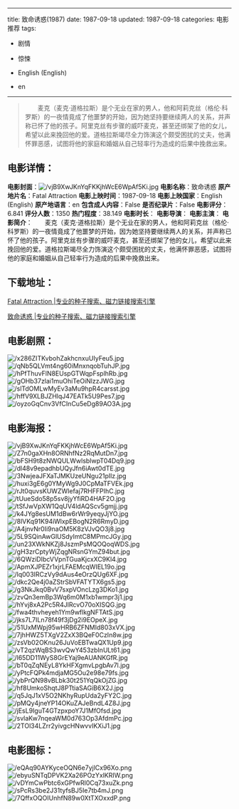 
---
title: 致命诱惑(1987)
date: 1987-09-18
updated: 1987-09-18
categories: 电影推荐
tags:
- 剧情
- 惊悚

- English (English)
- en
---


> 　　麦克（麦克·道格拉斯）是个无业在家的男人，他和阿莉克丝（格伦·科罗斯）的一夜情竟成了他噩梦的开始，因为她坚持要继续两人的关系，并声称已怀了他的孩子。阿里克丝有步骤的威吓麦克，甚至还绑架了他的女儿，希望以此来挽回他的爱。道格拉斯竭尽全力饰演这个颇受困扰的丈夫，他满怀罪恶感，试图将他的家庭和婚姻从自己轻率行为造成的后果中挽救出来。

## **电影详情**：

**电影封面**：<img src="https://image.tmdb.org/t/p/w200/vjB9XwJKnYqFKKjhWcE6WpAf5Ki.jpg" alt="/vjB9XwJKnYqFKKjhWcE6WpAf5Ki.jpg" title="/vjB9XwJKnYqFKKjhWcE6WpAf5Ki.jpg">
**电影名称**：致命诱惑
**原产地片名**：Fatal Attraction
**电影上映时间**：1987-09-18
**电影上映国家**：English (English)
**原产地语言**：en
**包含成人内容**：False
**是否纪录片**：False
**电影评分**：6.841
**评分人数**：1350
**热门程度**：38.149
**电影时长**：
**电影导演**：
**电影主演**：
**电影简介**：　　麦克（麦克·道格拉斯）是个无业在家的男人，他和阿莉克丝（格伦·科罗斯）的一夜情竟成了他噩梦的开始，因为她坚持要继续两人的关系，并声称已怀了他的孩子。阿里克丝有步骤的威吓麦克，甚至还绑架了他的女儿，希望以此来挽回他的爱。道格拉斯竭尽全力饰演这个颇受困扰的丈夫，他满怀罪恶感，试图将他的家庭和婚姻从自己轻率行为造成的后果中挽救出来。

## **下载地址**：
[Fatal Attraction |专业的种子搜索、磁力链接搜索引擎](https://movie.amd794.com:2083/?search=Fatal%20Attraction&ordering=&mode=match_phrase&page_size=10&page=1)

[致命诱惑 |专业的种子搜索、磁力链接搜索引擎](https://movie.amd794.com:2083/?search=%E8%87%B4%E5%91%BD%E8%AF%B1%E6%83%91&ordering=&mode=match_phrase&page_size=10&page=1)
 

## **电影剧照**：
<img src="https://image.tmdb.org/t/p/original/x286ZITKvbohZakhcnxuUIyFeu5.jpg" alt="/x286ZITKvbohZakhcnxuUIyFeu5.jpg" title="/x286ZITKvbohZakhcnxuUIyFeu5.jpg"><img src="https://image.tmdb.org/t/p/original/qNb5QLVmt4ng60iMnxnqobTuhJP.jpg" alt="/qNb5QLVmt4ng60iMnxnqobTuhJP.jpg" title="/qNb5QLVmt4ng60iMnxnqobTuhJP.jpg"><img src="https://image.tmdb.org/t/p/original/hPfThuvFlN8EUspGTWqpFsplhRb.jpg" alt="/hPfThuvFlN8EUspGTWqpFsplhRb.jpg" title="/hPfThuvFlN8EUspGTWqpFsplhRb.jpg"><img src="https://image.tmdb.org/t/p/original/gOHb37zlai1muOhiTeOiNlzzJWG.jpg" alt="/gOHb37zlai1muOhiTeOiNlzzJWG.jpg" title="/gOHb37zlai1muOhiTeOiNlzzJWG.jpg"><img src="https://image.tmdb.org/t/p/original/slTdOMLwMyEv3aMu9hpR4carsst.jpg" alt="/slTdOMLwMyEv3aMu9hpR4carsst.jpg" title="/slTdOMLwMyEv3aMu9hpR4carsst.jpg"><img src="https://image.tmdb.org/t/p/original/hffV9XLBJZHlqJ47EATk5U9Pes7.jpg" alt="/hffV9XLBJZHlqJ47EATk5U9Pes7.jpg" title="/hffV9XLBJZHlqJ47EATk5U9Pes7.jpg"><img src="https://image.tmdb.org/t/p/original/oyzoGqCnv3VfCInCu5eDg89AO3A.jpg" alt="/oyzoGqCnv3VfCInCu5eDg89AO3A.jpg" title="/oyzoGqCnv3VfCInCu5eDg89AO3A.jpg">

## **电影海报**：
<img src="https://image.tmdb.org/t/p/original/vjB9XwJKnYqFKKjhWcE6WpAf5Ki.jpg" alt="/vjB9XwJKnYqFKKjhWcE6WpAf5Ki.jpg" title="/vjB9XwJKnYqFKKjhWcE6WpAf5Ki.jpg"><img src="https://image.tmdb.org/t/p/original/Z7n0gaXHn8ORNhfNz2RqMutDn7.jpg" alt="/Z7n0gaXHn8ORNhfNz2RqMutDn7.jpg" title="/Z7n0gaXHn8ORNhfNz2RqMutDn7.jpg"><img src="https://image.tmdb.org/t/p/original/bFSH9t8zNWQULWwlsbIwpT04Dq9.jpg" alt="/bFSH9t8zNWQULWwlsbIwpT04Dq9.jpg" title="/bFSH9t8zNWQULWwlsbIwpT04Dq9.jpg"><img src="https://image.tmdb.org/t/p/original/dl48v9epadhbUQyJfn6iAwt0dTE.jpg" alt="/dl48v9epadhbUQyJfn6iAwt0dTE.jpg" title="/dl48v9epadhbUQyJfn6iAwt0dTE.jpg"><img src="https://image.tmdb.org/t/p/original/3NwjeaJFXaTJMKUzeUNgu21pIlz.jpg" alt="/3NwjeaJFXaTJMKUzeUNgu21pIlz.jpg" title="/3NwjeaJFXaTJMKUzeUNgu21pIlz.jpg"><img src="https://image.tmdb.org/t/p/original/huxi3gE6g0YMyWg9J0CpMaTFVEk.jpg" alt="/huxi3gE6g0YMyWg9J0CpMaTFVEk.jpg" title="/huxi3gE6g0YMyWg9J0CpMaTFVEk.jpg"><img src="https://image.tmdb.org/t/p/original/rJt0quvsKUWZWIefaj7RHFFPIhC.jpg" alt="/rJt0quvsKUWZWIefaj7RHFFPIhC.jpg" title="/rJt0quvsKUWZWIefaj7RHFFPIhC.jpg"><img src="https://image.tmdb.org/t/p/original/tUueSdo58p5sv8jyYfiRD4HAF2O.jpg" alt="/tUueSdo58p5sv8jyYfiRD4HAF2O.jpg" title="/tUueSdo58p5sv8jyYfiRD4HAF2O.jpg"><img src="https://image.tmdb.org/t/p/original/tSfJwVpXW1QqUV4ldAQScv5gmjj.jpg" alt="/tSfJwVpXW1QqUV4ldAQScv5gmjj.jpg" title="/tSfJwVpXW1QqUV4ldAQScv5gmjj.jpg"><img src="https://image.tmdb.org/t/p/original/k4JYg8esUM1dBw6rWr9yeqyJjYO.jpg" alt="/k4JYg8esUM1dBw6rWr9yeqyJjYO.jpg" title="/k4JYg8esUM1dBw6rWr9yeqyJjYO.jpg"><img src="https://image.tmdb.org/t/p/original/8lVKq91K94iWlxpEBogN2R6RmyD.jpg" alt="/8lVKq91K94iWlxpEBogN2R6RmyD.jpg" title="/8lVKq91K94iWlxpEBogN2R6RmyD.jpg"><img src="https://image.tmdb.org/t/p/original/A4jnvNr0Ii9naOM5K8zVJvQO3j8.jpg" alt="/A4jnvNr0Ii9naOM5K8zVJvQO3j8.jpg" title="/A4jnvNr0Ii9naOM5K8zVJvQO3j8.jpg"><img src="https://image.tmdb.org/t/p/original/5L9SQinAwGlUSdyImtC8MPmcJGy.jpg" alt="/5L9SQinAwGlUSdyImtC8MPmcJGy.jpg" title="/5L9SQinAwGlUSdyImtC8MPmcJGy.jpg"><img src="https://image.tmdb.org/t/p/original/un23XWkNKZj8JszmPsMQOQoqWDS.jpg" alt="/un23XWkNKZj8JszmPsMQOQoqWDS.jpg" title="/un23XWkNKZj8JszmPsMQOQoqWDS.jpg"><img src="https://image.tmdb.org/t/p/original/gH3zrCptyWjZqgNRsnGYmZ94but.jpg" alt="/gH3zrCptyWjZqgNRsnGYmZ94but.jpg" title="/gH3zrCptyWjZqgNRsnGYmZ94but.jpg"><img src="https://image.tmdb.org/t/p/original/6QWziDIbcVVpnTGuaKjcxXC9Kl4.jpg" alt="/6QWziDIbcVVpnTGuaKjcxXC9Kl4.jpg" title="/6QWziDIbcVVpnTGuaKjcxXC9Kl4.jpg"><img src="https://image.tmdb.org/t/p/original/ApmXJPEZr1xjrLFAEMcqWIEL19o.jpg" alt="/ApmXJPEZr1xjrLFAEMcqWIEL19o.jpg" title="/ApmXJPEZr1xjrLFAEMcqWIEL19o.jpg"><img src="https://image.tmdb.org/t/p/original/lq003IRCzVy9dAus4eOrzQUg6XF.jpg" alt="/lq003IRCzVy9dAus4eOrzQUg6XF.jpg" title="/lq003IRCzVy9dAus4eOrzQUg6XF.jpg"><img src="https://image.tmdb.org/t/p/original/dkc2Qe4j0aZStrSbVFATYTX6gs5.jpg" alt="/dkc2Qe4j0aZStrSbVFATYTX6gs5.jpg" title="/dkc2Qe4j0aZStrSbVFATYTX6gs5.jpg"><img src="https://image.tmdb.org/t/p/original/g3NkJkq0BvV7sxpVOncLzg3DKo1.jpg" alt="/g3NkJkq0BvV7sxpVOncLzg3DKo1.jpg" title="/g3NkJkq0BvV7sxpVOncLzg3DKo1.jpg"><img src="https://image.tmdb.org/t/p/original/zvQn3emBp3Wq6m0M1xb1wmpr3j1.jpg" alt="/zvQn3emBp3Wq6m0M1xb1wmpr3j1.jpg" title="/zvQn3emBp3Wq6m0M1xb1wmpr3j1.jpg"><img src="https://image.tmdb.org/t/p/original/hYvj8xA2Pc5R4JlRcvO70oXISQG.jpg" alt="/hYvj8xA2Pc5R4JlRcvO70oXISQG.jpg" title="/hYvj8xA2Pc5R4JlRcvO70oXISQG.jpg"><img src="https://image.tmdb.org/t/p/original/fwa4thvheyeh1Ym9wflkgNFTAtS.jpg" alt="/fwa4thvheyeh1Ym9wflkgNFTAtS.jpg" title="/fwa4thvheyeh1Ym9wflkgNFTAtS.jpg"><img src="https://image.tmdb.org/t/p/original/jks7L7ILn78f49f3jDg2i9EOpeX.jpg" alt="/jks7L7ILn78f49f3jDg2i9EOpeX.jpg" title="/jks7L7ILn78f49f3jDg2i9EOpeX.jpg"><img src="https://image.tmdb.org/t/p/original/51UxMWpj95wHRB6ZFNMId803xVX.jpg" alt="/51UxMWpj95wHRB6ZFNMId803xVX.jpg" title="/51UxMWpj95wHRB6ZFNMId803xVX.jpg"><img src="https://image.tmdb.org/t/p/original/7jhHWZ5TXgV2ZxX3BQeF0CzIn8w.jpg" alt="/7jhHWZ5TXgV2ZxX3BQeF0CzIn8w.jpg" title="/7jhHWZ5TXgV2ZxX3BQeF0CzIn8w.jpg"><img src="https://image.tmdb.org/t/p/original/zsVb02OKnu26JuVoEBTwaQX1Up9.jpg" alt="/zsVb02OKnu26JuVoEBTwaQX1Up9.jpg" title="/zsVb02OKnu26JuVoEBTwaQX1Up9.jpg"><img src="https://image.tmdb.org/t/p/original/vT2qzWqBS3wvQwY453zbInULt61.jpg" alt="/vT2qzWqBS3wvQwY453zbInULt61.jpg" title="/vT2qzWqBS3wvQwY453zbInULt61.jpg"><img src="https://image.tmdb.org/t/p/original/l65DD11WyS8GrEYaj9eAUANKGfR.jpg" alt="/l65DD11WyS8GrEYaj9eAUANKGfR.jpg" title="/l65DD11WyS8GrEYaj9eAUANKGfR.jpg"><img src="https://image.tmdb.org/t/p/original/bT0qZqNEyL8YkHFXgmvLpgbAv7l.jpg" alt="/bT0qZqNEyL8YkHFXgmvLpgbAv7l.jpg" title="/bT0qZqNEyL8YkHFXgmvLpgbAv7l.jpg"><img src="https://image.tmdb.org/t/p/original/yPtcFQPk4mdjaMG5Ou2e98e79fs.jpg" alt="/yPtcFQPk4mdjaMG5Ou2e98e79fs.jpg" title="/yPtcFQPk4mdjaMG5Ou2e98e79fs.jpg"><img src="https://image.tmdb.org/t/p/original/ybPrQN98vBLbk30t251YqQkOjZG.jpg" alt="/ybPrQN98vBLbk30t251YqQkOjZG.jpg" title="/ybPrQN98vBLbk30t251YqQkOjZG.jpg"><img src="https://image.tmdb.org/t/p/original/hf8UmkoShqtJ8PTtiaSAGiB6X2J.jpg" alt="/hf8UmkoShqtJ8PTtiaSAGiB6X2J.jpg" title="/hf8UmkoShqtJ8PTtiaSAGiB6X2J.jpg"><img src="https://image.tmdb.org/t/p/original/q5JqJ1xV5O2NKhyRupUda2yFY2C.jpg" alt="/q5JqJ1xV5O2NKhyRupUda2yFY2C.jpg" title="/q5JqJ1xV5O2NKhyRupUda2yFY2C.jpg"><img src="https://image.tmdb.org/t/p/original/pMQy4jneYP14OKuZAJeBndL4Z8J.jpg" alt="/pMQy4jneYP14OKuZAJeBndL4Z8J.jpg" title="/pMQy4jneYP14OKuZAJeBndL4Z8J.jpg"><img src="https://image.tmdb.org/t/p/original/jEsL9IguT4GTzpxpoY7J1MfOfsd.jpg" alt="/jEsL9IguT4GTzpxpoY7J1MfOfsd.jpg" title="/jEsL9IguT4GTzpxpoY7J1MfOfsd.jpg"><img src="https://image.tmdb.org/t/p/original/svlaKw7nqeaWM0d763Op3AfdmPc.jpg" alt="/svlaKw7nqeaWM0d763Op3AfdmPc.jpg" title="/svlaKw7nqeaWM0d763Op3AfdmPc.jpg"><img src="https://image.tmdb.org/t/p/original/2TOl34LZrr2yivgcHNwvvIKXiJ1.jpg" alt="/2TOl34LZrr2yivgcHNwvvIKXiJ1.jpg" title="/2TOl34LZrr2yivgcHNwvvIKXiJ1.jpg">

## **电影图标**：
<img src="https://image.tmdb.org/t/p/original/eQAq90AYKyceOQN6e7yjlCx96Xo.png" alt="/eQAq90AYKyceOQN6e7yjlCx96Xo.png" title="/eQAq90AYKyceOQN6e7yjlCx96Xo.png"><img src="https://image.tmdb.org/t/p/original/ebyuSNTqDPVK2Xa26POzYxlKRIW.png" alt="/ebyuSNTqDPVK2Xa26POzYxlKRIW.png" title="/ebyuSNTqDPVK2Xa26POzYxlKRIW.png"><img src="https://image.tmdb.org/t/p/original/vDYmCwPbtc6xGPfwRl0Cq73xuZk.png" alt="/vDYmCwPbtc6xGPfwRl0Cq73xuZk.png" title="/vDYmCwPbtc6xGPfwRl0Cq73xuZk.png"><img src="https://image.tmdb.org/t/p/original/sPcRs3be2J31tyfsBJ5Ie7tb4mJ.png" alt="/sPcRs3be2J31tyfsBJ5Ie7tb4mJ.png" title="/sPcRs3be2J31tyfsBJ5Ie7tb4mJ.png"><img src="https://image.tmdb.org/t/p/original/7QffxOQOIUnhfN89w0XtTXOxxdP.png" alt="/7QffxOQOIUnhfN89w0XtTXOxxdP.png" title="/7QffxOQOIUnhfN89w0XtTXOxxdP.png">
